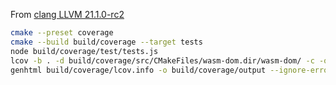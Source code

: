 From [clang LLVM 21.1.0-rc2](https://github.com/llvm/llvm-project/blob/c696ecddeea74fd3289234ea7b82083ef90c7189/compiler-rt/lib/profile/GCDAProfiling.c)

```sh
cmake --preset coverage
cmake --build build/coverage --target tests
node build/coverage/test/tests.js
lcov -b . -d build/coverage/src/CMakeFiles/wasm-dom.dir/wasm-dom/ -c -o build/coverage/lcov.info --gcov-tool coverage/llvm-gcov --no-external --ignore-errors format
genhtml build/coverage/lcov.info -o build/coverage/output --ignore-errors category
```
